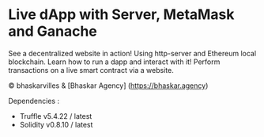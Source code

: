 # Live dApp with Server, MetaMask and Ganache


See a decentralized website in action! Using http-server and Ethereum local blockchain. Learn how to run a dapp and interact with it! Perform transactions on a live smart contract  via a website. 

© bhaskarvilles &
[Bhaskar Agency] (https://bhaskar.agency)

Dependencies :

- Truffle v5.4.22 / latest
- Solidity v0.8.10 / latest
